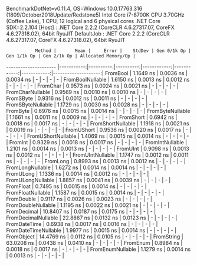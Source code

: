 
BenchmarkDotNet=v0.11.4, OS=Windows 10.0.17763.316 (1809/October2018Update/Redstone5)
Intel Core i7-8700K CPU 3.70GHz (Coffee Lake), 1 CPU, 12 logical and 6 physical cores
.NET Core SDK=2.2.104
  [Host]     : .NET Core 2.2.2 (CoreCLR 4.6.27317.07, CoreFX 4.6.27318.02), 64bit RyuJIT
  DefaultJob : .NET Core 2.2.2 (CoreCLR 4.6.27317.07, CoreFX 4.6.27318.02), 64bit RyuJIT


               Method |       Mean |     Error |    StdDev | Gen 0/1k Op | Gen 1/1k Op | Gen 2/1k Op | Allocated Memory/Op |
--------------------- |-----------:|----------:|----------:|------------:|------------:|------------:|--------------------:|
             FromBool |  1.1649 ns | 0.0036 ns | 0.0034 ns |           - |           - |           - |                   - |
     FromBoolNullable |  1.6150 ns | 0.0013 ns | 0.0012 ns |           - |           - |           - |                   - |
             FromChar |  0.9573 ns | 0.0024 ns | 0.0021 ns |           - |           - |           - |                   - |
     FromCharNullable |  0.9569 ns | 0.0010 ns | 0.0010 ns |           - |           - |           - |                   - |
            FromSByte |  0.9316 ns | 0.0012 ns | 0.0011 ns |           - |           - |           - |                   - |
    FromSByteNullable |  1.1729 ns | 0.0030 ns | 0.0028 ns |           - |           - |           - |                   - |
             FromByte |  0.6976 ns | 0.0015 ns | 0.0014 ns |           - |           - |           - |                   - |
     FromByteNullable |  1.1661 ns | 0.0011 ns | 0.0009 ns |           - |           - |           - |                   - |
            FromShort |  0.6942 ns | 0.0018 ns | 0.0017 ns |           - |           - |           - |                   - |
    FromShortNullable |  1.1918 ns | 0.0021 ns | 0.0019 ns |           - |           - |           - |                   - |
           FromUShort |  0.9536 ns | 0.0020 ns | 0.0017 ns |           - |           - |           - |                   - |
   FromUShortNullable |  1.4069 ns | 0.0015 ns | 0.0014 ns |           - |           - |           - |                   - |
              FromInt |  0.9329 ns | 0.0018 ns | 0.0017 ns |           - |           - |           - |                   - |
      FromIntNullable |  1.2101 ns | 0.0014 ns | 0.0013 ns |           - |           - |           - |                   - |
             FromUInt |  0.9098 ns | 0.0013 ns | 0.0012 ns |           - |           - |           - |                   - |
     FromUIntNullable |  1.1747 ns | 0.0012 ns | 0.0011 ns |           - |           - |           - |                   - |
             FromLong |  0.8993 ns | 0.0013 ns | 0.0012 ns |           - |           - |           - |                   - |
     FromLongNullable |  1.6272 ns | 0.0014 ns | 0.0014 ns |           - |           - |           - |                   - |
            FromULong |  1.1336 ns | 0.0014 ns | 0.0012 ns |           - |           - |           - |                   - |
    FromULongNullable |  1.8857 ns | 0.0041 ns | 0.0039 ns |           - |           - |           - |                   - |
            FromFloat |  0.7495 ns | 0.0015 ns | 0.0014 ns |           - |           - |           - |                   - |
    FromFloatNullable |  1.1587 ns | 0.0015 ns | 0.0014 ns |           - |           - |           - |                   - |
           FromDouble |  0.9117 ns | 0.0026 ns | 0.0023 ns |           - |           - |           - |                   - |
   FromDoubleNullable |  1.1195 ns | 0.0022 ns | 0.0021 ns |           - |           - |           - |                   - |
          FromDecimal | 10.8407 ns | 0.0187 ns | 0.0175 ns |           - |           - |           - |                   - |
  FromDecimalNullable | 22.8867 ns | 0.0132 ns | 0.0123 ns |           - |           - |           - |                   - |
         FromDateTime |  0.6938 ns | 0.0017 ns | 0.0016 ns |           - |           - |           - |                   - |
 FromDateTimeNullable |  1.9977 ns | 0.0015 ns | 0.0014 ns |           - |           - |           - |                   - |
           FromObject | 14.4769 ns | 0.0112 ns | 0.0105 ns |           - |           - |           - |                   - |
           FromString | 63.0208 ns | 0.0438 ns | 0.0410 ns |           - |           - |           - |                   - |
             FromEnum |  0.8984 ns | 0.0018 ns | 0.0017 ns |           - |           - |           - |                   - |
     FromEnumNullable |  1.1279 ns | 0.0014 ns | 0.0013 ns |           - |           - |           - |                   - |

